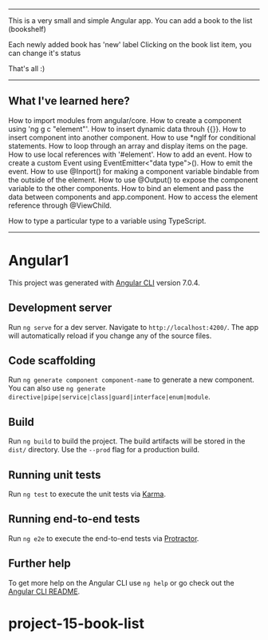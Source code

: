 -----------------------
This is a very small and simple Angular app.
You can add a book to the list (bookshelf)

Each newly added book has 'new' label
Clicking on the book list item, you can change it's status

That's all :)

---
What I've learned here?
---

How to import modules from angular/core.
How to create a component using 'ng g c "element"'.
How to insert dynamic data throuh {{}}.
How to insert component into another component.
How to use *ngIf for conditional statements.
How to loop through an array and display items on the page.
How to use local references with '#element'.
How to add an event.
How to create a custom Event using EventEmitter<"data type">().
How to emit the event.
How to use @Inport() for making a component variable bindable from the outside of the element.
How to use @Output() to expose the component variable to the other components.
How to bind an element and pass the data between components and app.component.
How to access the element reference through @ViewChild.

How to type a particular type to a variable using TypeScript.

-----------------------

# Angular1

This project was generated with [Angular CLI](https://github.com/angular/angular-cli) version 7.0.4.

## Development server

Run `ng serve` for a dev server. Navigate to `http://localhost:4200/`. The app will automatically reload if you change any of the source files.

## Code scaffolding

Run `ng generate component component-name` to generate a new component. You can also use `ng generate directive|pipe|service|class|guard|interface|enum|module`.

## Build

Run `ng build` to build the project. The build artifacts will be stored in the `dist/` directory. Use the `--prod` flag for a production build.

## Running unit tests

Run `ng test` to execute the unit tests via [Karma](https://karma-runner.github.io).

## Running end-to-end tests

Run `ng e2e` to execute the end-to-end tests via [Protractor](http://www.protractortest.org/).

## Further help

To get more help on the Angular CLI use `ng help` or go check out the [Angular CLI README](https://github.com/angular/angular-cli/blob/master/README.md).
# project-15-book-list
